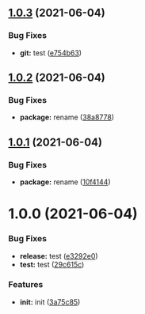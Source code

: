 ## [1.0.3](https://github.com/LucianoChen/SR-Test/compare/v1.0.2...v1.0.3) (2021-06-04)


### Bug Fixes

* **git:** test ([e754b63](https://github.com/LucianoChen/SR-Test/commit/e754b630f7dd9d74d5f291d685ea66c9b3d969e1))

## [1.0.2](https://github.com/LucianoChen/SR-Test/compare/v1.0.1...v1.0.2) (2021-06-04)


### Bug Fixes

* **package:** rename ([38a8778](https://github.com/LucianoChen/SR-Test/commit/38a87781fb32d46a2c06d77be6f7c697f47cefe0))

## [1.0.1](https://github.com/LucianoChen/SR-Test/compare/v1.0.0...v1.0.1) (2021-06-04)


### Bug Fixes

* **package:** rename ([10f4144](https://github.com/LucianoChen/SR-Test/commit/10f41447cd65d655deaba868b03997a0af8da1fb))

# 1.0.0 (2021-06-04)


### Bug Fixes

* **release:** test ([e3292e0](https://github.com/LucianoChen/SR-Test/commit/e3292e07e51be9e6923795fac9e5bd5d1e4fefa7))
* **test:** test ([29c615c](https://github.com/LucianoChen/SR-Test/commit/29c615c5eddaf84ec48f3e0e4243bedb132cbcb8))


### Features

* **init:** init ([3a75c85](https://github.com/LucianoChen/SR-Test/commit/3a75c8598d2a794dec201d372f0f0109f5d9e2cf))

